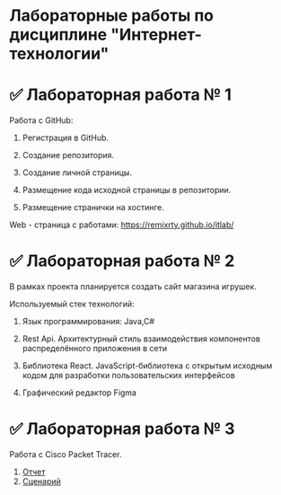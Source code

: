 # Лабораторные работы по дисциплине "Интернет-технологии"
# ✅ Лабораторная работа № 1
Работа с GitHub:

1. Регистрация в GitHub.

2. Создание репозитория.

3. Создание личной страницы.

4. Размещение кода исходной страницы в репозитории.

5. Размещение странички на хостинге.

Web - страница с работами: https://remixrty.github.io/itlab/

# ✅ Лабораторная работа № 2

В рамках проекта планируется создать сайт магазина игрушек.

Используемый стек технологий:

1. Язык программирования: Java,C#

2. Rest Api. Архитектурный стиль взаимодействия компонентов распределённого приложения в сети

3. Библиотека React. JavaScript-библиотека с открытым исходным кодом для разработки пользовательских интерфейсов

4. Графический редактор Figma

# ✅ Лабораторная работа № 3

Работа с Cisco Packet Tracer. 

1. [Отчет](https://github.com/mailzz/IT_Labs/blob/main/%D0%BE%D1%82%D1%87%D0%B5%D1%82%D1%8B/%D0%9E%D1%82%D1%87%D0%B5%D1%82_4.pdf)
2. [Сценарий](https://github.com/mailzz/IT_Labs/blob/main/%D0%BE%D1%82%D1%87%D0%B5%D1%82%D1%8B/%D1%81%D1%86%D0%B5%D0%BD%D0%B0%D1%80%D0%B8%D0%B9_4.pka)
